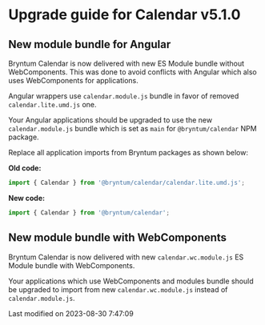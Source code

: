 # Upgrade guide for Calendar v5.1.0

## New module bundle for Angular

Bryntum Calendar is now delivered with new ES Module bundle without WebComponents. This was done to avoid conflicts with
Angular which also uses WebComponents for applications.

Angular wrappers use `calendar.module.js` bundle in favor of removed `calendar.lite.umd.js` one.

Your Angular applications should be upgraded to use the new `calendar.module.js` bundle which is set as `main` for
`@bryntum/calendar` NPM package.

Replace all application imports from Bryntum packages as shown below:

**Old code:**

```javascript
import { Calendar } from '@bryntum/calendar/calendar.lite.umd.js';
```

**New code:**

```javascript
import { Calendar } from '@bryntum/calendar';
```

## New module bundle with WebComponents

Bryntum Calendar is now delivered with new `calendar.wc.module.js` ES Module bundle with WebComponents.

Your applications which use WebComponents and modules bundle should be upgraded to import from new 
`calendar.wc.module.js` instead of `calendar.module.js`.



<p class="last-modified">Last modified on 2023-08-30 7:47:09</p>
